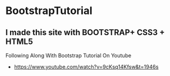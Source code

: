 # BootstrapTutorial
## I made this site with BOOTSTRAP+ CSS3 + HTML5 

Following Along With Bootstrap Tutorial On Youtube
- https://www.youtube.com/watch?v=9cKsq14Kfsw&t=1946s
